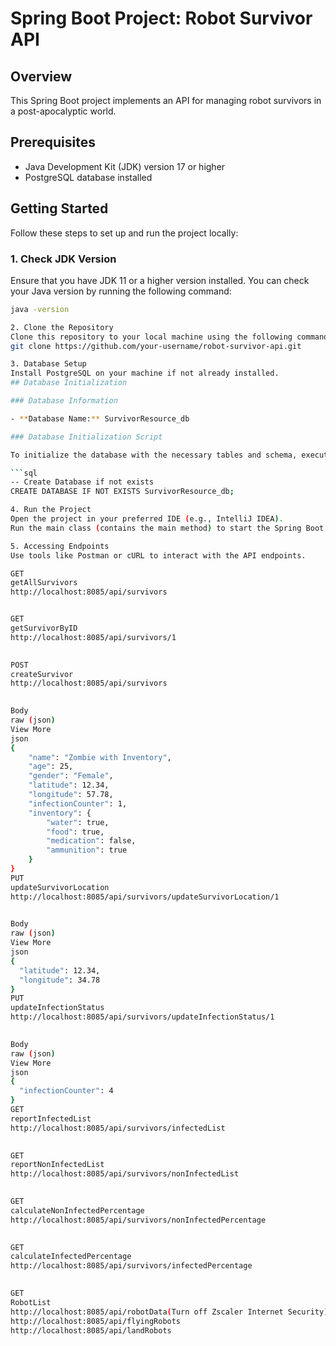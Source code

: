 # Spring Boot Project: Robot Survivor API

## Overview

This Spring Boot project implements an API for managing robot survivors in a post-apocalyptic world.

## Prerequisites

- Java Development Kit (JDK) version 17 or higher
- PostgreSQL database installed

## Getting Started

Follow these steps to set up and run the project locally:

### 1. Check JDK Version

Ensure that you have JDK 11 or a higher version installed. You can check your Java version by running the following command:

```bash
java -version

2. Clone the Repository
Clone this repository to your local machine using the following command:
git clone https://github.com/your-username/robot-survivor-api.git

3. Database Setup
Install PostgreSQL on your machine if not already installed.
## Database Initialization

### Database Information

- **Database Name:** SurvivorResource_db

### Database Initialization Script

To initialize the database with the necessary tables and schema, execute the following SQL script:

```sql
-- Create Database if not exists
CREATE DATABASE IF NOT EXISTS SurvivorResource_db;

4. Run the Project
Open the project in your preferred IDE (e.g., IntelliJ IDEA).
Run the main class (contains the main method) to start the Spring Boot application

5. Accessing Endpoints
Use tools like Postman or cURL to interact with the API endpoints.

GET
getAllSurvivors
http://localhost:8085/api/survivors


GET
getSurvivorByID
http://localhost:8085/api/survivors/1
﻿

POST
createSurvivor
http://localhost:8085/api/survivors
﻿

Body
raw (json)
View More
json
{
    "name": "Zombie with Inventory",
    "age": 25,
    "gender": "Female",
    "latitude": 12.34,
    "longitude": 57.78,
    "infectionCounter": 1,
    "inventory": {
        "water": true,
        "food": true,
        "medication": false,
        "ammunition": true
    }
}
PUT
updateSurvivorLocation
http://localhost:8085/api/survivors/updateSurvivorLocation/1
﻿

Body
raw (json)
View More
json
{
  "latitude": 12.34,
  "longitude": 34.78
}
PUT
updateInfectionStatus
http://localhost:8085/api/survivors/updateInfectionStatus/1
﻿

Body
raw (json)
View More
json
{
  "infectionCounter": 4
}
GET
reportInfectedList
http://localhost:8085/api/survivors/infectedList
﻿

GET
reportNonInfectedList
http://localhost:8085/api/survivors/nonInfectedList
﻿

GET
calculateNonInfectedPercentage
http://localhost:8085/api/survivors/nonInfectedPercentage
﻿

GET
calculateInfectedPercentage
http://localhost:8085/api/survivors/infectedPercentage
﻿

GET
RobotList
http://localhost:8085/api/robotData(Turn off Zscaler Internet Security)
http://localhost:8085/api/flyingRobots
http://localhost:8085/api/landRobots
﻿



